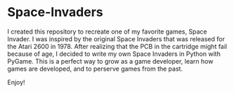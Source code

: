 # Space-Invaders

I created this repository to recreate one of my favorite games, Space Invader. I was inspired by the original Space Invaders that was released for the Atari 2600 in 1978. After realizing that the PCB in the cartridge might fail because of age, I decided to write my own Space Invaders in Python with PyGame. This is a perfect way to grow as a game developer, learn how games are developed, and to perserve games from the past. 

Enjoy!